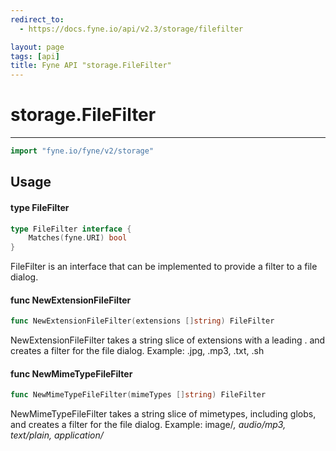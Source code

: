 ```yaml
---
redirect_to:
  - https://docs.fyne.io/api/v2.3/storage/filefilter

layout: page
tags: [api]
title: Fyne API "storage.FileFilter"
---
```



# storage.FileFilter
---
```go
import "fyne.io/fyne/v2/storage"
```

## Usage

#### type FileFilter

```go
type FileFilter interface {
	Matches(fyne.URI) bool
}
```

FileFilter is an interface that can be implemented to provide a filter to a file dialog.

#### func  NewExtensionFileFilter

```go
func NewExtensionFileFilter(extensions []string) FileFilter
```
NewExtensionFileFilter takes a string slice of extensions with a leading . and creates a filter for the file dialog. Example: .jpg, .mp3, .txt, .sh

#### func  NewMimeTypeFileFilter

```go
func NewMimeTypeFileFilter(mimeTypes []string) FileFilter
```
NewMimeTypeFileFilter takes a string slice of mimetypes, including globs, and creates a filter for the file dialog. Example: image/*, audio/mp3, text/plain, application/*
